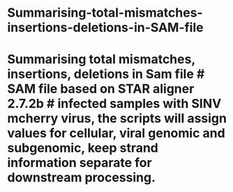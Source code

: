 # Summarising-total-mismatches-insertions-deletions-in-SAM-file
# Summarising total mismatches, insertions, deletions in Sam file # SAM file based on STAR aligner 2.7.2b # infected samples with SINV mcherry virus, the scripts will assign values for cellular, viral genomic and subgenomic, keep strand information separate for downstream processing.  

